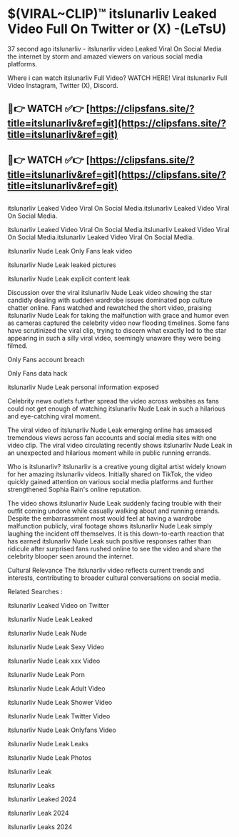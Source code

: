# $(VIRAL~CLIP)™ itslunarliv Leaked Video Full On Twitter or (X) -(LeTsU)
37 second ago itslunarliv - itslunarliv video Leaked Viral On Social Media the internet by storm and amazed viewers on various social media platforms.

Where i can watch itslunarliv Full Video? WATCH HERE! Viral itslunarliv Full Video Instagram, Twitter (X), Discord.

## 🔴👉 WATCH ✅👉 [https://clipsfans.site/?title=itslunarliv&ref=git](https://clipsfans.site/?title=itslunarliv&ref=git)
## 🔴👉 WATCH ✅👉 [https://clipsfans.site/?title=itslunarliv&ref=git](https://clipsfans.site/?title=itslunarliv&ref=git)
##
itslunarliv Leaked Video Viral On Social Media.itslunarliv Leaked Video Viral On Social Media.

itslunarliv Leaked Video Viral On Social Media.itslunarliv Leaked Video Viral On Social Media.itslunarliv Leaked Video Viral On Social Media.

itslunarliv Nude Leak Only Fans leak video

itslunarliv Nude Leak leaked pictures

itslunarliv Nude Leak explicit content leak

Discussion over the viral itslunarliv Nude Leak video showing the star candidly dealing with sudden wardrobe issues dominated pop culture chatter online. Fans watched and rewatched the short video, praising itslunarliv Nude Leak for taking the malfunction with grace and humor even as cameras captured the celebrity video now flooding timelines. Some fans have scrutinized the viral clip, trying to discern what exactly led to the star appearing in such a silly viral video, seemingly unaware they were being filmed.


Only Fans account breach

Only Fans data hack

itslunarliv Nude Leak personal information exposed

Celebrity news outlets further spread the video across websites as fans could not get enough of watching itslunarliv Nude Leak in such a hilarious and eye-catching viral moment.


The viral video of itslunarliv Nude Leak emerging online has amassed tremendous views across fan accounts and social media sites with one video clip. The viral video circulating recently shows itslunarliv Nude Leak in an unexpected and hilarious moment while in public running errands.


Who is itslunarliv? itslunarliv is a creative young digital artist widely known for her amazing itslunarliv videos. Initially shared on TikTok, the video quickly gained attention on various social media platforms and further strengthened Sophia Rain's online reputation.

The video shows itslunarliv Nude Leak suddenly facing trouble with their outfit coming undone while casually walking about and running errands. Despite the embarrassment most would feel at having a wardrobe malfunction publicly, viral footage shows itslunarliv Nude Leak simply laughing the incident off themselves. It is this down-to-earth reaction that has earned itslunarliv Nude Leak such positive responses rather than ridicule after surprised fans rushed online to see the video and share the celebrity blooper seen around the internet.

Cultural Relevance The itslunarliv video reflects current trends and interests, contributing to broader cultural conversations on social media.

Related Searches :

itslunarliv Leaked Video on Twitter

itslunarliv Nude Leak Leaked

itslunarliv Nude Leak Nude

itslunarliv Nude Leak Sexy Video

itslunarliv Nude Leak xxx Video

itslunarliv Nude Leak Porn

itslunarliv Nude Leak Adult Video

itslunarliv Nude Leak Shower Video

itslunarliv Nude Leak Twitter Video

itslunarliv Nude Leak Onlyfans Video

itslunarliv Nude Leak Leaks

itslunarliv Nude Leak Photos

itslunarliv Leak

itslunarliv Leaks

itslunarliv Leaked 2024

itslunarliv Leak 2024

itslunarliv Leaks 2024
